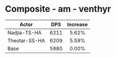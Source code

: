 # Composite - am - venthyr
| Actor | DPS | Increase |
|---|:---:|:---:|
|Nadjia-TS-HA|6211|5.62%|
|Theotar-SS-HA|6209|5.59%|
|Base|5880|0.00%|
